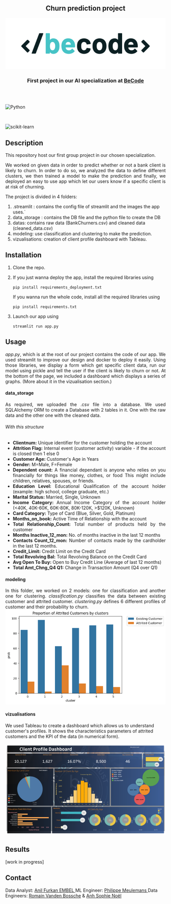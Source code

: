 <h2 align="center"> Churn prediction project </h2>

<p align="center"><a href="https://github.com/vdbromain/Churn_Prediction">
<img src=".streamlit/img/BeCode_color.png" alt="Logo"></a></p>
<h3 align="center">First project in our AI specialization at <a href="https://github.com/becodeorg"><strong>BeCode</strong></a></h3><br><br>

![Python](https://img.shields.io/badge/python-3670A0?style=for-the-badge&logo=python&logoColor=ffdd54)

<img title="" src="https://img.shields.io/badge/Streamlit-FF4B4B?style=for-the-badge&logo=Streamlit&logoColor=white" alt="">

![scikit-learn](https://img.shields.io/badge/scikit--learn-%23F7931E.svg?style=for-the-badge&logo=scikit-learn&logoColor=white)

## Description

This repository host our first group project in our chosen specialization.

<div align="justify">
We worked on given data in order to predict whether or not a bank client is
 likely to churn. In order to do so, we analyzed the data to define 
different clusters, we then trained a model to make the prediction and 
finally, we deployed an easy to use app which let our users know if a 
specific client is at risk of churning.
</div>

</div>

The project is divided in 4 folders:

1. .streamlit : contains the config file of streamlit and the images the app uses.`
2. data_storage : contains the DB file and the python file to create the DB
3. datas: contains raw data (BankChurners.csv) and cleaned data (cleaned_data.csv)
4. modeling: use classification and clustering to make the prediction.
5. vizualisations: creation of client profile dashboard with Tableau.

## Installation

1. Clone the repo.

2. If you just wanna deploy the app, install the required libraries using
   
   ```
   pip install requirements_deployment.txt
   ```
   
   If you wanna run the whole code, install all the required libraries using
   
   ```
   pip install requirements.txt
   ```

3. Launch our app using
   
   ```
   streamlit run app.py
   ```

## Usage

<div align="justify">
<i>app.py</i>, which is at the root of our project contains the code of our app.
We used streamlit to improve our design and docker to deploy it easily. Using those libraries, we display a form which get specific client data, run our model using pickle and tell the user if the client is likely to churn or not.
At the bottom of the page, we included a dashboard which displays a series of graphs. (More about it in the vizualisation section.)
</div>

#### data_storage

<div align="justify">
As required, we uploaded the .csv file into a database.
We used SQLAlchemy ORM to create a Database with 2 tables in it. One with the raw data and the other one with the cleaned data.
</div>

<div align="justify">
<h6>With this structure </h6>
<ul>
  <li><strong>Clientnum:</strong> Unique identifier for the customer holding the account</li>
  <li><strong>Attrition Flag:</strong> Internal event (customer activity) variable - if the account is closed then 1 else 0</li>
  <li><strong>Customer Age:</strong> Customer's Age in Years</li>
  <li><strong>Gender:</strong> M=Male, F=Female</li>
  <li><strong>Dependent count:</strong> A financial dependant is anyone who relies on you financially for things like money, clothes, or food This might include children, relatives, spouses, or friends.</li>
  <li><strong>Education Level:</strong> Educational Qualification of the account holder (example: high school, college graduate, etc.)</li>
  <li><strong>Marital Status:</strong> Married, Single, Unknown</li>
  <li><strong>Income Category:</strong> Annual Income Category of the account holder (<40K, 40K-60K, 60K-80K, 80K-120K, >$120K, Unknown)</li>
  <li><strong>Card Category:</strong> Type of Card (Blue, Silver, Gold, Platinum)</li>
  <li><strong>Months_on_book:</strong> Active Time of Relationship with the account</li>
  <li><strong>Total Relationship_Count:</strong> Total number of products held by the customer</li>
  <li><strong>Months Inactive_12_mon:</strong> No. of months inactive in the last 12 months</li>
  <li><strong>Contacts Count_12_mon:</strong> Number of contacts made by the cardholder in the last 12 months.</li>
  <li><strong>Credit_Limit:</strong> Credit Limit on the Credit Card</li>
  <li><strong>Total Revolving Bal:</strong> Total Revolving Balance on the Credit Card</li>
  <li><strong>Avg Open To Buy:</strong> Open to Buy Credit Line (Average of last 12 months)</li>
  <li><strong>Total Amt_Chng_Q4 Q1:</strong> Change in Transaction Amount (Q4 over Q1)</li>
</ul>
</div>

#### modeling

<div align="justify">
In this folder, we worked on 2 models: one for classification and another one for clustering.
<i>classification.py</i> classifies the data between existing customer and attrited customer.
<i>clustering.py</i> defines 6 different profiles of customer and their probability to churn.
</div>

<img title="" src=".streamlit/img/clustering_illu.png" alt="illustration of the clustering model">

#### vizualisations

We used Tableau to create a dashboard which allows us to understand customer's profiles.
It shows the characteristics parameters of attrited customers and the KPI of the data (in numerical form).

<img title="" src="./visualizations/Images/0.2-Dashboard Analytics.png" alt="dashboard analytics">

## Results

[work in progress]

## Contact

Data Analyst: [Anil Furkan EMBEL
](https://github.com/anilembel)ML Engineer: [Philippe Meulemans
](https://github.com/Laverdure77)Data Engineers: [Romain Vanden Bossche](https://github.com/vdbromain) & [Anh Sophie Noël](https://github.com/AnhSN)
